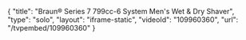 {
    "title": "Braun&reg; Series 7 799cc-6 System Men's Wet &amp; Dry Shaver",
    "type": "solo",
    "layout": "iframe-static",
    "videoId": "109960360",
    "url": "\/tvpembed\/109960360"
}